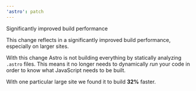 ```yaml
---
'astro': patch
---
```


Significantly improved build performance

This change reflects in a significantly improved build performance, especially on larger sites.

With this change Astro is not building everything by statically analyzing `.astro` files. This means it no longer needs to dynamically *run* your code in order to know what JavaScript needs to be built.

With one particular large site we found it to build __32%__ faster.

